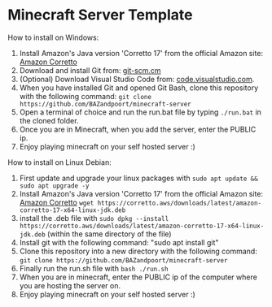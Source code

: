 # Minecraft Server Template

How to install on Windows:
1. Install Amazon's Java version 'Corretto 17' from the official Amazon site: [Amazon Corretto](https://docs.aws.amazon.com/corretto/latest/corretto-17-ug/downloads-list.html)
2. Download and install Git from: [git-scm.cm](https://git-scm.com/)
3. (Optional) Download Visual Studio Code from: [code.visualstudio.com](https://code.visualstudio.com/Download).
4.  When you have installed Git and opened Git Bash, clone this repository with the following command: 
```git clone https://github.com/BAZandpoort/minecraft-server```
5. Open a terminal of choice and run the run.bat file by typing `./run.bat` in the cloned folder.
6. Once you are in Minecraft, when you add the server, enter the PUBLIC ip.
7. Enjoy playing minecraft on your self hosted server :)  


How to install on Linux Debian:
1. First update and upgrade your linux packages with ```sudo apt update && sudo apt upgrade -y```
2. Install Amazon's Java version 'Corretto 17' from the official Amazon site: [Amazon Corretto](https://docs.aws.amazon.com/corretto/latest/corretto-17-ug/downloads-list.html)
    ```wget https://corretto.aws/downloads/latest/amazon-corretto-17-x64-linux-jdk.deb```
3. install the .deb file with ```sudo dpkg --install https://corretto.aws/downloads/latest/amazon-corretto-17-x64-linux-jdk.deb``` (within the same directory of the file)
4. Install git with the following command: "sudo apt install git"
5. Clone this repository into a new directory with the following command:
         `git clone https://github.com/BAZandpoort/minecraft-server`
6. Finally run the run.sh file with ```bash ./run.sh```
7. When you are in minecraft, enter the PUBLIC ip of the computer where you are hosting the server on.
8. Enjoy playing minecraft on your self hosted server :)
